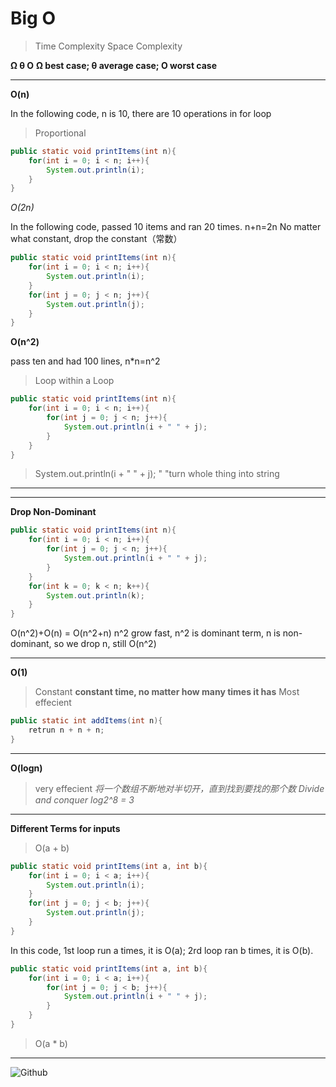 # Big O

> Time Complexity
> Space Complexity

**Ω θ O**
**Ω best case; θ average case; O worst case**

---

**O(n)**

In the following code, n is 10, there are 10 operations in for loop
>Proportional

```java
public static void printItems(int n){
    for(int i = 0; i < n; i++){
        System.out.println(i);
    }
}

```

*O(2n)*

In the following code, passed 10 items and ran 20 times. n+n=2n
No matter what constant, drop the constant（常数）

```java
public static void printItems(int n){
    for(int i = 0; i < n; i++){
        System.out.println(i);
    }
    for(int j = 0; j < n; j++){
        System.out.println(j);
    }
}

```
**O(n^2)**

pass ten and had 100 lines, n*n=n^2
>Loop within a Loop

```java
public static void printItems(int n){
    for(int i = 0; i < n; i++){
        for(int j = 0; j < n; j++){
            System.out.println(i + " " + j);
        }
    }
}

```
>System.out.println(i + " " + j); 
>" "turn whole thing into string

---
---
**Drop Non-Dominant**


```java
public static void printItems(int n){
    for(int i = 0; i < n; i++){
        for(int j = 0; j < n; j++){
            System.out.println(i + " " + j);
        }
    }
    for(int k = 0; k < n; k++){
        System.out.println(k);
    }
}

```
O(n^2)+O(n) = O(n^2+n)
n^2 grow fast, n^2 is dominant term, n is non-dominant, so we drop n, still O(n^2)

---

**O(1)**
>Constant
**constant time, no matter how many times it has**
>Most effecient 

```java
public static int addItems(int n){
    retrun n + n + n;
}

```
---

**O(logn)**

>very effecient
*将一个数组不断地对半切开，直到找到要找的那个数 Divide and conquer*
*log2^8 = 3*

---
**Different Terms for inputs**

>O(a + b)
```java
public static void printItems(int a, int b){
    for(int i = 0; i < a; i++){
        System.out.println(i);
    }
    for(int j = 0; j < b; j++){
        System.out.println(j);
    }
}

```
In this code, 1st loop run a times, it is O(a); 2rd loop ran b times, it is O(b). 

```java
public static void printItems(int a, int b){
    for(int i = 0; i < a; i++){
        for(int j = 0; j < b; j++){
            System.out.println(i + " " + j);
        }
    }
}

```
>O(a * b)

---
![Github](https://github.com/ziyanw52/Data-Structure_Algorithms/blob/main/Pic/Screen%20Shot%202023-08-12%20at%2012.34.23%20PM.png)

















